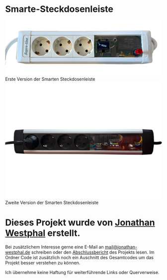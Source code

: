 # Smarte-Steckdosenleiste

<img src="main-picture-v1.png" alt="Logo">
Erste Version der Smarten Steckdosenleiste

<img src="main-picture-v2.png" alt="Logo">
Zweite Version der Smarten Steckdosenleiste

# Dieses Projekt wurde von [Jonathan Westphal](https://jonathan-westphal.de/) erstellt.

Bei zusätzlichem Interesse gerne eine E-Mail an mail@jonathan-westphal.de schreiben oder den [Abschlussbericht](Abschlussbericht.pdf) des Projekts lesen. Im Ordner Code ist zusätzlich noch ein Auschnitt des Gesamtcodes um das Projekt besser verstehen zu können.

Ich übernehme keine Haftung für weiterführende Links oder Querverweise.


